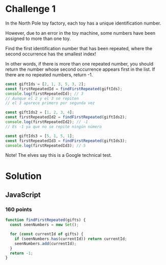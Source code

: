 # Challenge 1

In the North Pole toy factory, each toy has a unique identification number.

However, due to an error in the toy machine, some numbers have been assigned to more than one toy.

Find the first identification number that has been repeated, where the second occurrence has the smallest index!

In other words, if there is more than one repeated number, you should return the number whose second occurrence appears first in the list. If there are no repeated numbers, return -1.

```ts
const giftIds = [2, 1, 3, 5, 3, 2];
const firstRepeatedId = findFirstRepeated(giftIds);
console.log(firstRepeatedId); // 3
// Aunque el 2 y el 3 se repiten
// el 3 aparece primero por segunda vez

const giftIds2 = [1, 2, 3, 4];
const firstRepeatedId2 = findFirstRepeated(giftIds2);
console.log(firstRepeatedId2); // -1
// Es -1 ya que no se repite ningún número

const giftIds3 = [5, 1, 5, 1];
const firstRepeatedId3 = findFirstRepeated(giftIds3);
console.log(firstRepeatedId3); // 5
```

Note! The elves say this is a Google technical test.

# Solution

## JavaScript

### 160 points

```js
function findFirstRepeated(gifts) {
  const seenNumbers = new Set();

  for (const currentId of gifts) {
    if (seenNumbers.has(currentId)) return currentId;
    seenNumbers.add(currentId);
  }
  return -1;
}
```
